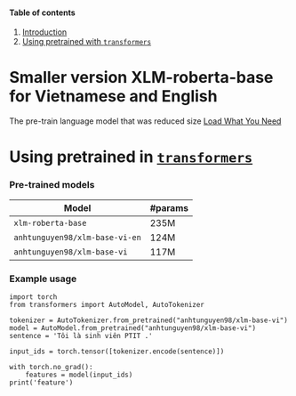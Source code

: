 #### Table of contents
1. [Introduction](#introduction)
2. [Using pretrained with `transformers`](#transformers)

# <a name="introduction"></a> Smaller version XLM-roberta-base for Vietnamese and English


The pre-train language model that was reduced size [Load What You Need](https://arxiv.org/abs/2010.05609)

# <a name="transformers"></a> Using pretrained in [`transformers`](https://github.com/huggingface/transformers)

### Pre-trained models
 
Model | #params 
---|---|
`xlm-roberta-base` | 235M 
`anhtunguyen98/xlm-base-vi-en` | 124M 
`anhtunguyen98/xlm-base-vi` | 117M

### Example usage

```python3
import torch
from transformers import AutoModel, AutoTokenizer

tokenizer = AutoTokenizer.from_pretrained("anhtunguyen98/xlm-base-vi")
model = AutoModel.from_pretrained("anhtunguyen98/xlm-base-vi")
sentence = 'Tôi là sinh viên PTIT .'  

input_ids = torch.tensor([tokenizer.encode(sentence)])

with torch.no_grad():
    features = model(input_ids)
print('feature')

```

